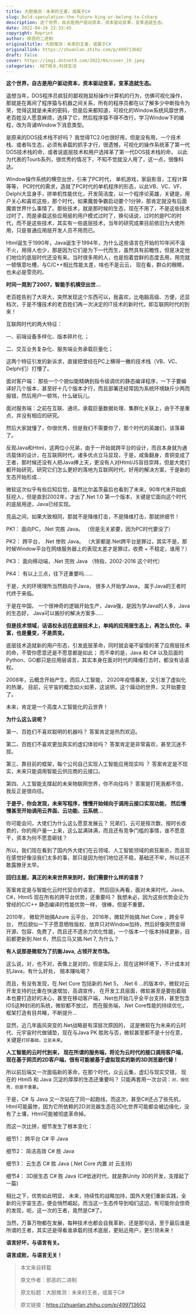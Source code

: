```yaml
---
title: 大胆推测：未来的王者，或属于C#
slug: Bold-speculation-the-future-king-or-belong-to-Csharp
description: 这个世界，自古是用户驱动资本，资本驱动变革，变革造就生态。
date: 2022-04-16 22:33:45
copyright: Reprint
author: 邪恶的二进制
originaltitle: 大胆推测：未来的王者，或属于C#
originallink: https://zhuanlan.zhihu.com/p/499713602
draft: False
cover: https://img1.dotnet9.com/2022/04/cover_19.jpeg
categories: .NET相关,科技生活
---
```


**这个世界，自古是用户驱动资本，资本驱动变革，变革造就生态。**

遥想当年，DOS程序员疯狂的鄙视拖鼠标操作计算机的行为，仿佛可视化操作， 那就是在离间了程序猿与机器之间关系，所有的程序员都在以了解多少中断指令为荣，觉得这就是未来的密码，但是后来都知道，可视化的Window系统风靡世界，老百姓没人愿意麻烦，选择了它，然后程序猿不得不改行，学习Window下的编程，改为背诵Window下消息类型。

是原来的DOS技术栈不好吗？ 我觉得TC2.0也很好用，但是没有用，一个技术栈、或者叫生态，必须有承载的抓手才行，很遗憾，可视化的操作系统革了第一代DOS技术栈的命，或者说底层技术和用户选择革了第一代DOS技术栈的命， 以此为代表的Tourb系列，很优秀的情况下，不知不觉就没人用了，这一点，很像科达。

Window操作系统的横空出世，引来了PC时代， 单机游戏，家庭影音，工程计算等等， PC时代的需求，造就了PC时代的单机程序的形态，以此VB、VC、VF、Delphi大显身手，拼单机性能优化，开发简洁度，以一个程序论英雄，关键是，用户关心和喜欢这些，那个时代，如果魔兽争霸启动要个1分钟，那肯定就没有后面魔兽世界什么事情了。那些技术，就是那时候的生态，现在不用了，不是这些技术过时了，而是承载这些应用层的用户模式过时了，换句话说，过时的是PC的时代，而不是这些技术，其实有一些底层技术，当年的研究成果目前依旧为大佬所用，只是普通应用层开发人员不用而已。

Html诞生于1990年，Java诞生于1994年，为什么这些语言在开始的10年间不温不火，用得人也少，那是因为它们是为下一代而生，虽然具有前瞻性，但是决定他们地位的底层时代还没有来。当时很多用的人，也是抱着尝鲜的态度去用，用完就一顿惬意吐槽，与C/C++相比性能太差，啥也不是云云， 现在看，群众的眼睛，也未必是雪亮的。

**时间一晃到了2007，智能手机横空出世...**

老百姓告别了大哥大，突然发现这个东西可以，我喜欢，比电脑高级、方便，还显档次，于是不懂技术的老百姓们再一次决定的IT技术的新时代，即互联网时代的到来！

互联网时代的两大特征：

一、前端设备多样化、版本碎片化 ；

二、交互业务复杂化、服务端业务承载巨量化；

这两个特征引发的新诉求，直接把曾经在PC上横得一撇的技术栈（VB、VC、Delphi们）打懵了。

面对客户端： 那些一个个貌似能精确到指令级调优的静态编译程序，一下子要编译好几个版本，甚至好十几个版本才行，而且部署还经常因为系统环境缺斤少两而报错，然后用户一顿骂，什么破玩儿。

面对服务端：之前在互联、通讯，承载巨量数据处理、集群化关联上，由于不是重点，并没有相应的研究。

然后大家就懂了，你很优秀，但是我们不需要你了，那个时代的英雄们，该落幕了。

反观Java和Html，这两位小兄弟，由于一开始就跨平台的设计，而且本身就为通讯载体的设计，在互联网时代，诸多优点立马显现，于是，咸鱼翻身，青铜变成了王者，那时候还没有人把Java捧上天，更没有人对Html/JS盲目崇拜，但是大佬们都开始研究，研究它们怎么更好的落地为互联网时代，好用的解决方案，于是新的生态开始形成...

微软这次似乎有些后知后觉，虽然比尔盖茨最后也看到了未来，90年代末开始疯狂挖人，但是直到2002年，才出了.Net 1.0 第一个版本，关键是它面向这个时代的底层用途，Java已经实现。

竞品之间，如果大致相同，那就不是降维打击，不是降维打击，那就拼细节！

PK1： 面向PC，.Net 完胜 Java。 （但是无关紧要，因为PC时代要没了）

PK2： 跨平台， .Net 惨败 Java。 （大家都是.Net跨平台是罪过，其实不是，那时候Window平台在网络服务器上的表现太差才是罪过，收费 + 不稳定，谁用？）

PK3： 面向移动端，.Net 完败 Java （特指，2002-2016 这个时代）

PK4： 有以上三点，往下还重要吗......

于是，大的环境理所当然趋向于Java， 很多人开始学Java， 属于Java的王者时代终于来临。

于是在中国， 一个很神奇的逻辑开始生产，Java强，是因为学Java的人多，Java的生态好， Java可以搬抄的解决方案多.....

**但是技术领域，话语权永远在底层技术上，单纯的应用层生态上，再怎么优化、丰富，也是量变，不是质变。**

底层技术造就新的用户形态，引发底层革命，同时就会毫不留情的革了应用层技术的命，不管你愿意还是不愿意都是如此； 而不幸的是，Java 和 C# 以及后面的Python、GO都只是应用层语言，其实本身在面对时代的降维打击时，都没有话语权。

2008年，云概念开始产生，而后人工智能， 2020年疫情暴发，又引发了虚拟化的热潮， 目前，元宇宙的概念如火如荼，这说明，这个躁动的世界，又开始要变了。

未来，肯定是一个高度人工智能化的云世界！

**为什么这么说呢？**

第一、百姓们不喜欢聪明的机器吗？ 答案肯定是热烈欢迎。

第二、百姓们不喜欢更加真实的虚幻体验吗？ 答案肯定是非常喜欢，甚至沉迷不拔。

第三、靠目前的框架，每个公司自己实现人工智能应用现实吗 ？ 答案肯定是不现实，未来只能调用智能云供应商的云接口。

第四、人工智能支撑起的未来物联网世界，你不向往吗？ 答案是打死我都不信，我反正是很向往。

**于是乎，你会发现，未来写程序，慢慢开始倾向于调用云接口实现功能， 然后慢慢甚至开始调用云界面、云功能、云系统...**

你可能会问，大佬们为什么这么愿意发展云？ 兄弟们，云可是按次数、按时长收费的，你的用户量一上来，这么盆满钵满，而且还有竞争门槛的事情，谁不愿意干，资本为何不愿意砸钱？

所以，我们现在看到了国内外大佬们在云领域、人工智能领域的疯狂厮杀，而且现在感觉好像没我们太多的事，那只是因为他们地位还不稳，基础还不牢，所以还不敢露獠牙太早。

**回归主题，真正的未来世界来到时，我们需要什么样的语言？**

答案肯定是与智能化云时代契合的语言， 然后回头再看，面对未来时代，Java、C#，Html5 现在所有的跨平台优势，还重要吗？ 我想未必，因为这些优势会沦为曾经的C/C++ 静态编译的性能优势一样， 很棒，但是不重要。

2010年， 微软开始搞Azure 云平台， 2016年，微软开始搞.Net Core ，跨全平台， 然后貌似一下子愿意牺牲版权、放弃只对Window加持，然后好像突然变得开源、包容、免费了，而且还不遗余力优化性能，一个版本一个版本持续更新，目前都更新到.Net 6，然后立马又搞.Net 7, 为什么？

**有人说那是微软为了抗衡Java, 占领开发市场。**

这么说，对，也不对，表像上是对的，但是实际上，现在这种环境下，不计成本对抗Java，有什么好处， 赔本赚吆喝？

而且，有没有发现，在.Net Core 包括新的.Net 5， .Net 6 ...的版本中，微软对云开发支持的比重在快速增加，高调宣传， 在开发工具层面，微软甚至是要抱着赔本也要打造好的决心，甚至在移动客户端，.Net也开始几乎全平台支持，甚至包含IOS这种封闭的系统，微软都不放过， 而在服务端，.Net Core性能的持续优化，框架打造有目共睹，不断提升...

显然，近几年画风突变的.Net战略是有深层次原因的， 这是微软在为未来的云时代、元宇宙时代做铺垫，现在与Java PK 胜败与否，微软甚至都不是十分在意，关键是`打好基础，立足未来`。

**人工智能的云时代到来， 现在所谓的服务端，将沦为云时代的接口调用客户端， 现在基于网页的2D客户端，很有可能被基于虚拟现实的新的3D浏览器代替！**

所以前后端又一次面临新的革命，在那个时代，众云云集，虚幻与现实交错， 现在的 Html5 和 Java 沉淀的厚厚的生态还重要吗？ 只能再套用一次台词：`对，很优秀，但是不重要`。

于是，C# 与 Java 又一次站在了同一起跑线，而这次，甚至C#还占了些先机，Html可能最惨，因为它所依赖的2D浏览器生态在3D化世界可能都会被边缘化，没有了土壤，Html可能被彻底革命掉。

而这一次比拼，细节发生了根本变化：

细节1： 跨平台 C# 平 Java

细节2： 简洁高效 C# 胜 Java

细节3： 云生态 C# 胜 Java (.Net Core 内置 对 云支持)

细节4： 3D层生态 C# 胜 Java (C#低迷时代，就是靠Unity 3D的开发，支撑起了一篇)

相比之下，优势如此明显， 未来，持续性的战略加持，国外大佬们重新实践，全新的元宇宙生态，便会悄然崛起，而当这一生态传导到咱们这边，有可能你会惊奇的发现，呃，这一次的王者，竟然是C#了。

当然，万事万物都在发展，每种技术也都会自我革新，还是那句话，至于最后谁是所谓的王者，其实还是得看谁承载的技术底层，更贴近用户，更引领未来！

**语言好坏，与语言有关。**

**语言成败，与语言无关！**

>本文来自转载
>
>原文作者：邪恶的二进制
>
>原文标题：大胆推测：未来的王者，或属于C#
>
>原文链接：https://zhuanlan.zhihu.com/p/499713602